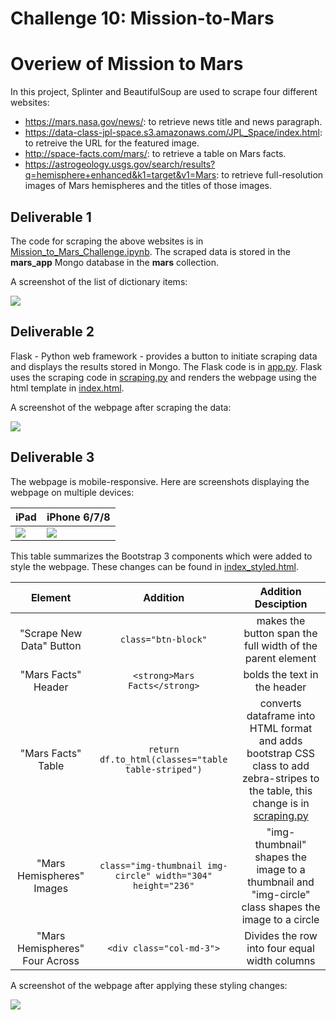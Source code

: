 # Challenge 10: Mission-to-Mars

# Overiew of Mission to Mars
In this project, Splinter and BeautifulSoup are used to scrape four different websites:
- https://mars.nasa.gov/news/: to retrieve news title and news paragraph.
- https://data-class-jpl-space.s3.amazonaws.com/JPL_Space/index.html: to retreive the URL for the featured image.
- http://space-facts.com/mars/: to retrieve a table on Mars facts.
- https://astrogeology.usgs.gov/search/results?q=hemisphere+enhanced&k1=target&v1=Mars: to retrieve full-resolution images of Mars hemispheres and the titles of those images.
## Deliverable 1
The code for scraping the above websites is in [Mission_to_Mars_Challenge.ipynb](https://github.com/Hala-INTJ/Mission-to-Mars/blob/main/Mission_to_Mars_Challenge.ipynb). The scraped data is stored in the **mars_app** Mongo database in the **mars** collection.

A screenshot of the list of dictionary items:

![](https://github.com/Hala-INTJ/Mission-to-Mars/blob/main/Resources/List%20of%20dictionaries.png)
## Deliverable 2
Flask - Python web framework - provides a button to initiate scraping data and displays the results stored in Mongo. The Flask code is in [app.py](https://github.com/Hala-INTJ/Mission-to-Mars/blob/main/app.py). Flask uses the scraping code in [scraping.py](https://github.com/Hala-INTJ/Mission-to-Mars/blob/main/scraping.py) and renders the webpage using the html template in [index.html](https://github.com/Hala-INTJ/Mission-to-Mars/blob/main/templates/index.html).

A screenshot of the webpage after scraping the data:

![](https://github.com/Hala-INTJ/Mission-to-Mars/blob/main/Resources/webpage_scraped_data.png)
## Deliverable 3
The webpage is mobile-responsive. Here are screenshots displaying the webpage on multiple devices:

| iPad | iPhone 6/7/8 |
| --- | --- |
| ![](https://github.com/Hala-INTJ/Mission-to-Mars/blob/main/Resources/iPad.png) | ![](https://github.com/Hala-INTJ/Mission-to-Mars/blob/main/Resources/iPhone7.png) |

This table summarizes the Bootstrap 3 components which were added to style the webpage. These changes can be found in [index_styled.html](https://github.com/Hala-INTJ/Mission-to-Mars/blob/main/templates/index_styled.html).

| Element | Addition | Addition Desciption |
| :---: | :---: | :---: |
| "Scrape New Data" Button | ```class="btn-block"```| makes the button span the full width of the parent element | 
| "Mars Facts" Header | ```<strong>Mars Facts</strong>```| bolds the text in the header | 
| "Mars Facts" Table | ```return df.to_html(classes="table table-striped")```| converts dataframe into HTML format and adds bootstrap CSS class to add zebra-stripes to the table, this change is in [scraping.py](https://github.com/Hala-INTJ/Mission-to-Mars/blob/main/scraping.py)| 
| "Mars Hemispheres" Images | ```class="img-thumbnail img-circle" width="304" height="236"```| "img-thumbnail" shapes the image to a thumbnail and "img-circle" class shapes the image to a circle |
| "Mars Hemispheres" Four Across | ```<div class="col-md-3">```| Divides the row into four equal width columns |

 A screenshot of the webpage after applying these styling changes:

 ![](https://github.com/Hala-INTJ/Mission-to-Mars/blob/main/Resources/webpage_index_styled.png)